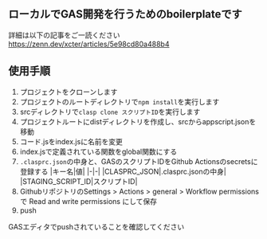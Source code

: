 ## ローカルでGAS開発を行うためのboilerplateです

詳細は以下の記事をご一読ください
https://zenn.dev/xcter/articles/5e98cd80a488b4

## 使用手順

1. プロジェクトをクローンします
2. プロジェクトのルートディレクトリで`npm install`を実行します
3. srcディレクトリで`clasp clone スクリプトID`を実行します
4. プロジェクトルートにdistディレクトリを作成し、srcからappscript.jsonを移動
5. コード.jsをindex.jsに名前を変更
6. index.jsで定義されている関数をglobal関数にする
7. `.clasprc.json`の中身と、GASのスクリプトIDをGithub Actionsのsecretsに登録する
   |キー名|値|
   |-|-|
   |CLASPRC_JSON|.clasprc.jsonの中身|
   |STAGING_SCRIPT_ID|スクリプトID|
8. GithubリポジトリのSettings > Actions > general > Workflow permissions で Read and write permissions にして保存
9. push

GASエディタでpushされていることを確認してください
